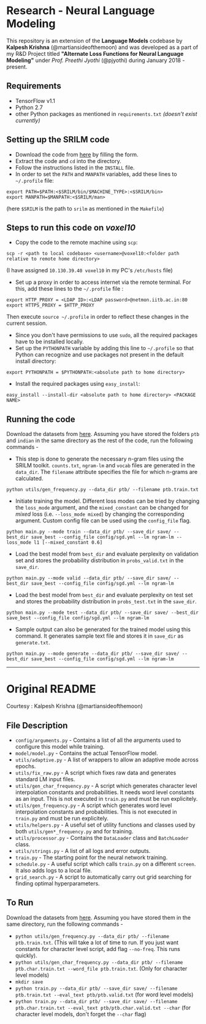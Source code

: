 # Research - Neural Language Modeling
This repository is an extension of the **Language Models** codebase by **Kalpesh Krishna** (@martiansideofthemoon) and was developed as a part of my R&D Project titled **"Alternate Loss Functions for Neural Language Modeling"** under *Prof. Preethi Jyothi* (@pjyothi) during January 2018 - present.

## Requirements
* TensorFlow v1.1
* Python 2.7
* other Python packages as mentioned in `requirements.txt` *(doesn't exist currently)*
## Setting up the SRILM code
* Download the code from [here](http://verispeak.com/projects/srilm/download.html) by filling the form.
* Extract the code and `cd` into the directory.
* Follow the instructions listed in the `INSTALL` file.
* In order to set the `PATH` and `MANPATH` variables, add these lines to `~/.profile` file:
```
export PATH=$PATH:<$SRILM/bin/$MACHINE_TYPE>:<$SRILM/bin>
export MANPATH=$MANPATH:<$SRILM/man>
```
(here `$SRILM` is the path to `srilm` as mentioned in the `Makefile`)
## Steps to run this code on *voxel10*
* Copy the code to the remote machine using `scp`:
```
scp -r <path to local codebase> <username>@voxel10:<folder path relative to remote home directory>
```
(I have assigned `10.130.39.40 voxel10` in my PC's `/etc/hosts` file)
* Set up a proxy in order to access internet via the remote terminal. For this, add these lines to the `~/.profile` file :
```
export HTTP_PROXY = <LDAP ID>:<LDAP password>@netmon.iitb.ac.in:80
export HTTPS_PROXY = $HTTP_PROXY
```
Then execute `source ~/.profile` in order to reflect these changes in the current session.
* Since you don't have permissions to use `sudo`, all the required packages have to be installed locally.
* Set up the `PYTHONPATH` variable by adding this line to `~/.profile` so that Python can recognize and use packages not present in the default install directory:
```
export PYTHONPATH = $PYTHONPATH:<absolute path to home directory>
```
* Install the required packages using `easy_install`:
```
easy_install --install-dir <absolute path to home directory> <PACKAGE NAME>
```
## Running the code
Download the datasets from [here](https://drive.google.com/file/d/0B5Y_SiDYwIObaE52dmZ0YVFXckU/view?usp=sharing). Assuming you have stored the folders `ptb` and `indian` in the same directory as the rest of the code, run the following commands -
* This step is done to generate the necessary n-gram files using the SRILM toolkit. `counts.txt`, `ngram-lm` and `vocab` files are generated in the `data_dir`. The `filename` attribute specifies the file for which n-grams are calculated.
```
python utils/gen_frequency.py --data_dir ptb/ --filename ptb.train.txt
```
* Initiate training the model. Different loss modes can be tried by changing the `loss_mode` argument, and the `mixed_constant` can be changed for *mixed* loss (i.e. `--loss_mode mixed`) by changing the corresponding argument. Custom config file can be used using the `config_file` flag.
 
```
python main.py --mode train --data_dir ptb/ --save_dir save/ --best_dir save_best --config_file config/sgd.yml --lm ngram-lm --loss_mode l1 [--mixed_constant 0.6]
```
* Load the best model from `best_dir` and evaluate perplexity on validation set and stores the probability distribution in `probs_valid.txt` in the `save_dir`.
```
python main.py --mode valid --data_dir ptb/ --save_dir save/ --best_dir save_best --config_file config/sgd.yml --lm ngram-lm
```
* Load the best model from `best_dir` and evaluate perplexity on test set and stores the probability distribution in `probs_test.txt` in the `save_dir`.
```
python main.py --mode test --data_dir ptb/ --save_dir save/ --best_dir save_best --config_file config/sgd.yml --lm ngram-lm
```
* Sample output can also be generated for the trained model using this command. It generates sample text file and stores it in `save_dir` as `generate.txt`.
```
python main.py --mode generate --data_dir ptb/ --save_dir save/ --best_dir save_best --config_file config/sgd.yml --lm ngram-lm
``` 
* * *
# Original README

Courtesy : Kalpesh Krishna (@martiansideofthemoon)

## File Description

* `config/arguments.py` - Contains a list of all the arguments used to configure this model while training.
* `model/model.py` - Contains the actual TensorFlow model.
* `utils/adaptive.py` - A list of wrappers to allow an adaptive mode across epochs.
* `utils/fix_raw.py` - A script which fixes raw data and generates standard LM input files.
* `utils/gen_char_frequency.py` - A script which generates character level interpolation constants and probabilities. It needs word level constants as an input. This is not executed in `train.py` and must be run explicitely.
* `utils/gen_frequency.py` - A script which generates word level interpolation constants and probabilities. This is not executed in `train.py` and must be run explicitely.
* `utils/helpers.py` - A useful set of utility functions and classes used by both `utils/gen*_frequency.py` and for training.
* `utils/processor.py` - Contains the `DataLoader` class and `BatchLoader` class.
* `utils/strings.py` - A list of all logs and error outputs.
* `train.py` - The starting point for the neural network training.
* `schedule.py` - A useful script which calls `train.py` on a different `screen`. It also adds logs to a local file.
* `grid_search.py` - A script to automatically carry out grid searching for finding optimal hyperparameters.

## To Run

Download the datasets from [here](https://drive.google.com/file/d/0B5Y_SiDYwIObaE52dmZ0YVFXckU/view?usp=sharing). Assuming you have stored them in the same directory, run the following commands -

* `python utils/gen_frequency.py --data_dir ptb/ --filename ptb.train.txt`. (This will take a lot of time to run. If you just want constants for character level script, add flag `--no-freq`. This runs quickly).
* `python utils/gen_char_frequency.py --data_dir ptb/ --filename ptb.char.train.txt --word_file ptb.train.txt`. (Only for character level models)
* `mkdir save`
* `python train.py --data_dir ptb/ --save_dir save/ --filename ptb.train.txt --eval_text ptb/ptb.valid.txt` (for word level models)
* `python train.py --data_dir ptb/ --save_dir save/ --filename ptb.char.train.txt --eval_text ptb/ptb.char.valid.txt --char` (for character level models, don't forget the `--char` flag)
